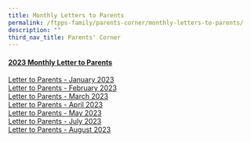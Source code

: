 ```yaml
---
title: Monthly Letters to Parents
permalink: /ftpps-family/parents-corner/monthly-letters-to-parents/
description: ""
third_nav_title: Parents' Corner
---
```

<h4><u>2023 Monthly Letter to Parents</u></h4>


[Letter to Parents - January 2023](/files%2FParents'%20Corner%2FLetter%20to%20Parents%2F2023/editMediaSettings/0123%20-%20Letter%20to%20Parents_Final.pdf)
<br>
[Letter to Parents - February 2023](/files/Parents'%20Corner/Letter%20to%20Parents/2023/0223%20-%20Letter%20to%20Parents%20(Final).pdf)
<br>
[Letter to Parents - March 2023](/files/Parents'%20Corner/Letter%20to%20Parents/2023/0323%20-%20Letter%20to%20Parents%20(Final).pdf)
<br>
[Letter to Parents - April 2023](/files/Parents'%20Corner/Letter%20to%20Parents/2023/0423-%20letter%20to%20parents%20(final).pdf)
<br>
[Letter to Parents - May 2023](/files/Parents'%20Corner/Letter%20to%20Parents/2023/0523%20-%20letter%20to%20parents%20(final).pdf)
<br>
[Letter to Parents - July 2023](/files/Parents'%20Corner/Letter%20to%20Parents/2023/0723%20-%20letter%20to%20parents_final.pdf)
<br>
[Letter to Parents - August 2023](/files/Parents'%20Corner/Letter%20to%20Parents/2023/0823%20-%20letter%20to%20parents%20(final).pdf)
<br>